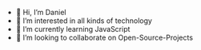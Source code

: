 - 👋 Hi, I’m Daniel
- 👀 I’m interested in all kinds of technology
- 🌱 I’m currently learning JavaScript
- 💞️ I’m looking to collaborate on Open-Source-Projects

<!---
dbse777/dbse777 is a ✨ special ✨ repository because its `README.md` (this file) appears on your GitHub profile.
You can click the Preview link to take a look at your changes.
--->
